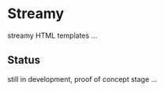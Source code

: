# Streamy 

streamy HTML templates ...

## Status

still in development, proof of concept stage ...
